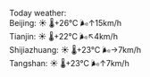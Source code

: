 Today weather:  
Beijing: ☀️ 🌡️+26°C 🌬️↑15km/h  
Tianjin: ☀️ 🌡️+22°C 🌬️↖4km/h  
Shijiazhuang: ☀️ 🌡️+23°C 🌬️→7km/h  
Tangshan: ☀️ 🌡️+23°C 🌬️↑7km/h  
